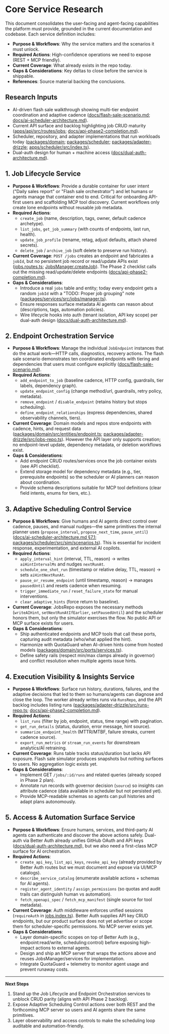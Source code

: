 # Core Service Research

This document consolidates the user-facing and agent-facing capabilities the platform must provide, grounded in the current documentation and codebase. Each service definition includes:
- **Purpose & Workflows**: Why the service matters and the scenarios it must unlock.
- **Required Actions**: High-confidence operations we need to expose (REST + MCP friendly).
- **Current Coverage**: What already exists in the repo today.
- **Gaps & Considerations**: Key deltas to close before the service is shippable.
- **References**: Source material backing the conclusions.

## Research Inputs
- AI-driven flash sale walkthrough showing multi-tier endpoint coordination and adaptive cadence ([docs/flash-sale-scenario.md](docs/flash-sale-scenario.md); [docs/ai-scheduler-architecture.md](docs/ai-scheduler-architecture.md)).
- Current API surface and backlog highlighting job CRUD maturity ([apps/api/src/routes/jobs](apps/api/src/routes/jobs); [docs/api-phase2-completion.md](docs/api-phase2-completion.md)).
- Scheduler, repository, and adapter implementations that run workloads today ([packages/domain](packages/domain); [packages/scheduler](packages/scheduler); [packages/adapter-drizzle](packages/adapter-drizzle); [apps/scheduler/src/index.ts](apps/scheduler/src/index.ts)).
- Dual-auth design for human + machine access ([docs/dual-auth-architecture.md](docs/dual-auth-architecture.md)).

## 1. Job Lifecycle Service
- **Purpose & Workflows**: Provide a durable container for user intent ("Daily sales report" or "Flash sale orchestrator") and let humans or agents manage that container end to end. Critical for onboarding API-first users and scaffolding MCP tool discovery. Current workflows only create lone endpoints without reusable job metadata.
- **Required Actions**:
  - `create_job` (name, description, tags, owner, default cadence archetype).
  - `list_jobs`, `get_job_summary` (with counts of endpoints, last run, health).
  - `update_job_profile` (rename, retag, adjust defaults, attach shared secrets).
  - `delete_job` / `archive_job` (soft delete to preserve run history).
- **Current Coverage**: `POST /jobs` creates an endpoint and fabricates a `jobId`, but no persistent job record or read/update APIs exist ([jobs.routes.ts](apps/api/src/routes/jobs/jobs.routes.ts); [JobsManager.createJob](packages/services/src/jobs/manager.ts)). The Phase 2 checklist calls out the missing read/update/delete endpoints ([docs/api-phase2-completion.md](docs/api-phase2-completion.md)).
- **Gaps & Considerations**:
  - Introduce a real `jobs` table and entity; today every endpoint gets a random `jobId` with a "TODO: Proper job grouping" note ([packages/services/src/jobs/manager.ts](packages/services/src/jobs/manager.ts)).
  - Ensure responses surface metadata AI agents can reason about (descriptions, tags, automation policies).
  - Wire lifecycle hooks into auth (tenant isolation, API key scope) per dual-auth design ([docs/dual-auth-architecture.md](docs/dual-auth-architecture.md)).

## 2. Endpoint Orchestration Service
- **Purpose & Workflows**: Manage the individual `JobEndpoint` instances that do the actual work—HTTP calls, diagnostics, recovery actions. The flash sale scenario demonstrates ten coordinated endpoints with tiering and dependencies that users must configure explicitly ([docs/flash-sale-scenario.md](docs/flash-sale-scenario.md)).
- **Required Actions**:
  - `add_endpoint_to_job` (baseline cadence, HTTP config, guardrails, tier labels, dependency graph).
  - `update_endpoint_config` (change method/url, guardrails, retry policy, metadata).
  - `remove_endpoint` / `disable_endpoint` (retains history but stops scheduling).
  - `define_endpoint_relationships` (express dependencies, shared observability channels, tiers).
- **Current Coverage**: Domain models and repos store endpoints with cadence, hints, and request data ([packages/domain/src/entities/endpoint.ts](packages/domain/src/entities/endpoint.ts); [packages/adapter-drizzle/src/jobs-repo.ts](packages/adapter-drizzle/src/jobs-repo.ts)). However the API layer only supports creation; no endpoint-level update, dependency metadata, or deletion workflows exist.
- **Gaps & Considerations**:
  - Add endpoint CRUD routes/services once the job container exists (see API checklist).
  - Extend storage model for dependency metadata (e.g., tier, prerequisite endpoints) so the scheduler or AI planners can reason about coordination.
  - Provide schema descriptions suitable for MCP tool definitions (clear field intents, enums for tiers, etc.).

## 3. Adaptive Scheduling Control Service
- **Purpose & Workflows**: Give humans and AI agents direct control over cadence, pauses, and manual nudges—the same primitives the internal planner uses (`propose_interval`, `propose_next_time`, `pause_until`) ([docs/ai-scheduler-architecture.md §7.1](docs/ai-scheduler-architecture.md); [packages/scheduler/src/sim/scenarios.ts](packages/scheduler/src/sim/scenarios.ts)). This is essential for incident response, experimentation, and external AI copilots.
- **Required Actions**:
  - `apply_interval_hint` (interval, TTL, reason) → writes `aiHintIntervalMs` and nudges `nextRunAt`.
  - `schedule_one_shot_run` (timestamp or relative delay, TTL, reason) → sets `aiHintNextRunAt`.
  - `pause_or_resume_endpoint` (until timestamp, reason) → manages `pausedUntil` and resets cadence when resuming.
  - `trigger_immediate_run` / `reset_failure_state` for manual interventions.
  - `clear_adaptive_hints` (force return to baseline).
- **Current Coverage**: JobsRepo exposes the necessary methods (`writeAIHint`, `setNextRunAtIfEarlier`, `setPausedUntil`) and the scheduler honors them, but only the simulator exercises the flow. No public API or MCP surface exists for users.
- **Gaps & Considerations**:
  - Ship authenticated endpoints and MCP tools that call these ports, capturing audit metadata (who/what applied the hint).
  - Harmonize with QuotaGuard when AI-driven hints come from hosted models ([packages/domain/src/ports/services.ts](packages/domain/src/ports/services.ts)).
  - Define safety rails (respect min/max clamps already in governor) and conflict resolution when multiple agents issue hints.

## 4. Execution Visibility & Insights Service
- **Purpose & Workflows**: Surface run history, durations, failures, and the adaptive decisions that led to them so humans/agents can diagnose and close the loop. The worker already writes runs via `RunsRepo`, and the API backlog includes listing runs ([packages/adapter-drizzle/src/runs-repo.ts](packages/adapter-drizzle/src/runs-repo.ts); [docs/api-phase2-completion.md](docs/api-phase2-completion.md)).
- **Required Actions**:
  - `list_runs` (filter by job, endpoint, status, time range) with pagination.
  - `get_run_details` (status, duration, error message, hint source).
  - `summarize_endpoint_health` (MTTR/MTBF, failure streaks, current cadence source).
  - `export_run_metrics` or `stream_run_events` for downstream analytics/AI retraining.
- **Current Coverage**: Runs table tracks status/duration but lacks API exposure. Flash sale simulator produces snapshots but nothing surfaces to users. No aggregation logic exists yet.
- **Gaps & Considerations**:
  - Implement GET `/jobs/:id/runs` and related queries (already scoped in Phase 2 plan).
  - Annotate run records with governor decision (`source`) so insights can attribute cadence (data available in scheduler but not persisted yet).
  - Provide MCP-readable schemas so agents can pull histories and adapt plans autonomously.

## 5. Access & Automation Surface Service
- **Purpose & Workflows**: Ensure humans, services, and third-party AI agents can authenticate and discover the above actions safely. Dual-auth via Better Auth already unifies GitHub OAuth and API keys ([docs/dual-auth-architecture.md](docs/dual-auth-architecture.md)), but we also need a first-class MCP surface for AI orchestration.
- **Required Actions**:
  - `create_api_key`, `list_api_keys`, `revoke_api_key` (already provided by Better Auth routes but we must document and expose via UI/MCP catalogs).
  - `describe_service_catalog` (enumerate available actions + schemas for AI agents).
  - `register_agent_identity` / `assign_permissions` (so quotas and audit trails can distinguish human vs automation).
  - `fetch_openapi_spec` / `fetch_mcp_manifest` (single source for tool metadata).
- **Current Coverage**: Auth middleware enforces unified sessions (`requireAuth` in [jobs.index.ts](apps/api/src/routes/jobs/jobs.index.ts)). Better Auth supplies API key CRUD endpoints, but our product surface does not yet advertise or scope them for scheduler-specific permissions. No MCP server exists yet.
- **Gaps & Considerations**:
  - Layer domain-specific scopes on top of Better Auth (e.g., endpoint:read/write, scheduling:control) before exposing high-impact actions to external agents.
  - Design and ship an MCP server that wraps the actions above and reuses JobsManager/services for implementation.
  - Integrate QuotaGuard + telemetry to monitor agent usage and prevent runaway costs.

---

**Next Steps**
1. Stand up the Job Lifecycle and Endpoint Orchestration services to unblock CRUD parity (aligns with API Phase 2 backlog).
2. Expose Adaptive Scheduling Control actions over both REST and the forthcoming MCP server so users and AI agents share the same primitives.
3. Layer observability and access controls to make the scheduling loop auditable and automation-friendly.
